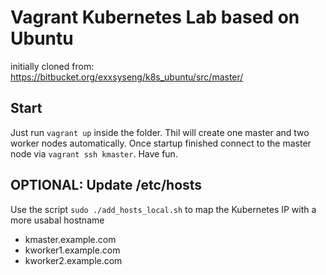 # Vagrant Kubernetes Lab based on Ubuntu
initially cloned from: https://bitbucket.org/exxsyseng/k8s_ubuntu/src/master/

## Start
Just run `vagrant up` inside the folder. Thil will create one master and two worker nodes automatically. Once startup finished connect to the master node via `vagrant ssh kmaster`.
Have fun.

## OPTIONAL: Update /etc/hosts
Use the script `sudo ./add_hosts_local.sh` to map the Kubernetes IP with a more usabal hostname
- kmaster.example.com
- kworker1.example.com
- kworker2.example.com
